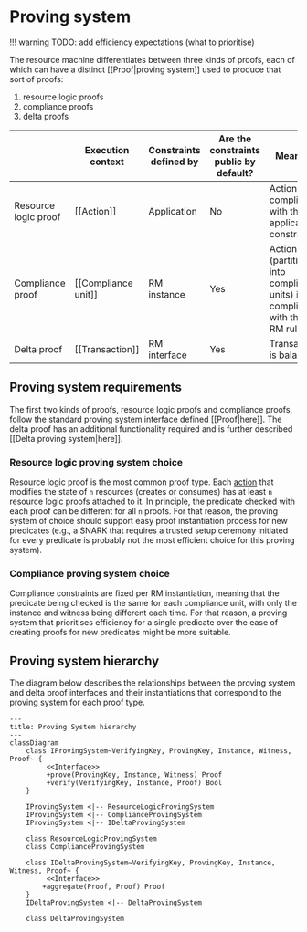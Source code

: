 # Proving system

!!! warning
    TODO: add efficiency expectations (what to prioritise)

The resource machine differentiates between three kinds of proofs, each of which can have a distinct [[Proof|proving system]] used to produce that sort of proofs:

1. resource logic proofs
2. compliance proofs
3. delta proofs
<!---ᚦ«preferable add links here to the subsections»-->

||Execution context|Constraints defined by|Are the constraints public by default?|Meaning
|-|-|-|-|-|
|Resource logic proof|[[Action]]|Application|No|Action is compliant with the application constraints|
|Compliance proof|[[Compliance unit]]|RM instance|Yes|Action (partitioned into compliance units) is compliant with the RM rules|
|Delta proof|[[Transaction]]|RM interface|Yes|Transaction is balanced|

<!--ᚦ«@Execution context: do we have a definition? what is executed?»-->
<!--ᚦ«It comes as a surprie tha the compliance proof is not about units
but about actions (in the Meaning column)»-->
<!--ᚦ«I think I know what it means, but still am looking for a definition of
"Transaction is balanced"»-->

## Proving system requirements

The first two kinds of proofs, resource logic proofs and compliance proofs,
follow the standard proving system interface defined [[Proof|here]]. The delta
proof has an additional functionality required and is further described
[[Delta proving system|here]].

<!--ᚦ«[[Proof|here]] does not link: which file is it?»-->

### Resource logic proving system choice

Resource logic proof is the most common proof type. Each [action](./../../data_structures/action.md) that modifies the state of `n` resources (creates or consumes) has at least `n` resource logic proofs attached to it. In principle, the predicate checked with each proof can be different for all `n` proofs. For that reason, the proving system of choice should support easy proof instantiation process for new predicates (e.g., a SNARK that requires a trusted setup ceremony initiated for every predicate is probably not the most efficient choice for this proving system).

<!--ᚦ«wikilink preferable [[Action|action]]»-->
<!--ᚦ«
`n`
→
$n$
»-->
<!--ᚦ«why _at least_ `n`? can it be more?
under which conditions may be explained in a footnote.»-->
<!--ᚦ«@SNARK: link https://en.wikipedia.org/wiki/SNARK_(theorem_prover)»-->

### Compliance proving system choice

Compliance constraints are fixed per RM instantiation, meaning that the predicate being checked is the same for each compliance unit, with only the instance and witness being different each time. For that reason, a proving system that prioritises efficiency for a single predicate over the ease of creating proofs for new predicates might be more suitable.

<!--ᚦ«Why `constraints` not `rules`?»-->
<!--ᚦ«RM instantiation: do we have an example/link?»-->
<!--ᚦ«This paragraph assumes the reader to be familiar with `proof.md`.
Could we move pre-requisites earlier in the TOC? (The answer may be `no`.)»-->

## Proving system hierarchy

The diagram below describes the relationships between the proving system and delta proof interfaces and their instantiations that correspond to the proving system for each proof type.

``` mermaid
---
title: Proving System hierarchy
---
classDiagram
    class IProvingSystem~VerifyingKey, ProvingKey, Instance, Witness, Proof~ {
         <<Interface>>
         +prove(ProvingKey, Instance, Witness) Proof
         +verify(VerifyingKey, Instance, Proof) Bool
    }

    IProvingSystem <|-- ResourceLogicProvingSystem
    IProvingSystem <|-- ComplianceProvingSystem
    IProvingSystem <|-- IDeltaProvingSystem

    class ResourceLogicProvingSystem
    class ComplianceProvingSystem

    class IDeltaProvingSystem~VerifyingKey, ProvingKey, Instance, Witness, Proof~ {
         <<Interface>>
        +aggregate(Proof, Proof) Proof
    }
    IDeltaProvingSystem <|-- DeltaProvingSystem

    class DeltaProvingSystem

```

<!--ᚦ«This file should probably be named `index.md` »-->
<!--ᚦtags:reviewed,overview-->
